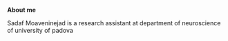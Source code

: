 **About me**

Sadaf Moaveninejad is a research assistant at department of neuroscience of university of padova
